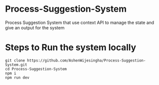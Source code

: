 # Process-Suggestion-System
Process Suggestion System that use context API to manage the state and give an output for the system

# Steps to Run the system locally

```
git clone https://github.com/AshenWijesingha/Process-Suggestion-System.git
cd Process-Suggestion-System
npm i
npm run dev
```
